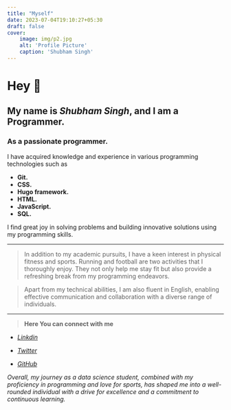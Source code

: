 ```yaml
---
title: "Myself"
date: 2023-07-04T19:10:27+05:30
draft: false
cover:
    image: img/p2.jpg
    alt: 'Profile Picture'
    caption: 'Shubham Singh'
---
```



# Hey 👋


## My name is *Shubham Singh*, and I am a Programmer.
 ### As a passionate programmer.
> 
I have acquired knowledge and experience in various programming technologies such as
 - **Git.** 
 - **CSS.**
 - **Hugo framework.** 
 - **HTML.** 
 - **JavaScript.**
 - **SQL.**
>
I find great joy in solving problems and building innovative solutions using my programming skills.

***

>In addition to my academic pursuits, I have a keen interest in physical fitness and sports. Running and football are two activities that I thoroughly enjoy. They not only help me stay fit but also provide a refreshing break from my programming endeavors.

>Apart from my technical abilities, I am also fluent in English, enabling effective communication and collaboration with a diverse range of individuals.

***

> **Here You can connect with me**
>
   - *[Linkdin](https://duckduckgo.com)*
 >
   - *[Twitter](https://duckduckgo.com)*
 >
   - *[GitHub](https://duckduckgo.com)*
 >

*Overall, my journey as a data science student, combined with my proficiency in programming and love for sports, has shaped me into a well-rounded individual with a drive for excellence and a commitment to continuous learning.*




